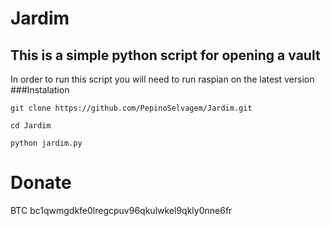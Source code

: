 # Jardim
## This is a simple python script for opening a vault
In order to run this script you will need to run raspian on the latest version
###Instalation
```
git clone https://github.com/PepinoSelvagem/Jardim.git
```
```
cd Jardim
```
```
python jardim.py
```
# Donate
BTC bc1qwmgdkfe0lregcpuv96qkulwkel9qkly0nne6fr
